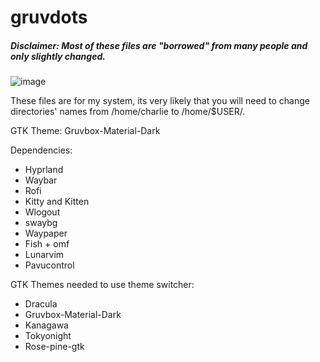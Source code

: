 # gruvdots
##### Disclaimer: Most of these files are "borrowed" from many people and only slightly changed.

![image](https://github.com/user-attachments/assets/1de521b2-e1df-4936-a375-a8f1efc7cc6a)

These files are for my system, its very likely that you will need to change directories' names from /home/charlie to /home/$USER/.

GTK Theme: Gruvbox-Material-Dark

Dependencies:
- Hyprland
- Waybar
- Rofi
- Kitty and Kitten
- Wlogout
- swaybg
- Waypaper
- Fish + omf
- Lunarvim
- Pavucontrol

GTK Themes needed to use theme switcher:
- Dracula
- Gruvbox-Material-Dark
- Kanagawa
- Tokyonight
- Rose-pine-gtk
